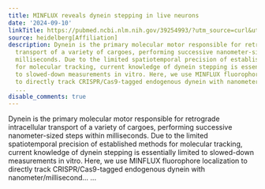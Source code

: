 ```yaml
---
title: MINFLUX reveals dynein stepping in live neurons
date: '2024-09-10'
linkTitle: https://pubmed.ncbi.nlm.nih.gov/39254993/?utm_source=curl&utm_medium=rss&utm_campaign=pubmed-2&utm_content=1FakS-2QOkCT8HsMOQP1bCRQ4YzyumYOmxmF0moLsQ3dFB1E9V&fc=20220326224207&ff=20240910182418&v=2.18.0.post9+e462414
source: heidelberg[Affiliation]
description: Dynein is the primary molecular motor responsible for retrograde intracellular
  transport of a variety of cargoes, performing successive nanometer-sized steps within
  milliseconds. Due to the limited spatiotemporal precision of established methods
  for molecular tracking, current knowledge of dynein stepping is essentially limited
  to slowed-down measurements in vitro. Here, we use MINFLUX fluorophore localization
  to directly track CRISPR/Cas9-tagged endogenous dynein with nanometer/millisecond...
  ...
disable_comments: true
---
```

Dynein is the primary molecular motor responsible for retrograde intracellular transport of a variety of cargoes, performing successive nanometer-sized steps within milliseconds. Due to the limited spatiotemporal precision of established methods for molecular tracking, current knowledge of dynein stepping is essentially limited to slowed-down measurements in vitro. Here, we use MINFLUX fluorophore localization to directly track CRISPR/Cas9-tagged endogenous dynein with nanometer/millisecond... ...